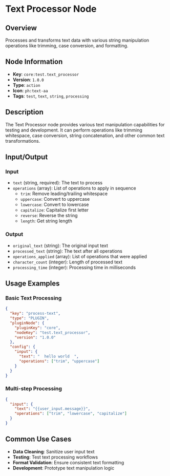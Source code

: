 # Text Processor Node

## Overview

Processes and transforms text data with various string manipulation operations like trimming, case conversion, and formatting.

## Node Information

- **Key**: `core:test.text_processor`
- **Version**: `1.0.0`
- **Type**: `action`
- **Icon**: `ph:text-aa`
- **Tags**: `test`, `text`, `string`, `processing`

## Description

The Text Processor node provides various text manipulation capabilities for testing and development. It can perform operations like trimming whitespace, case conversion, string concatenation, and other common text transformations.

## Input/Output

### Input
- `text` (string, required): The text to process
- `operations` (array): List of operations to apply in sequence
  - `trim`: Remove leading/trailing whitespace
  - `uppercase`: Convert to uppercase
  - `lowercase`: Convert to lowercase
  - `capitalize`: Capitalize first letter
  - `reverse`: Reverse the string
  - `length`: Get string length

### Output
- `original_text` (string): The original input text
- `processed_text` (string): The text after all operations
- `operations_applied` (array): List of operations that were applied
- `character_count` (integer): Length of processed text
- `processing_time` (integer): Processing time in milliseconds

## Usage Examples

### Basic Text Processing
```json
{
  "key": "process-text",
  "type": "PLUGIN",
  "pluginNode": {
    "pluginKey": "core",
    "nodeKey": "test.text_processor",
    "version": "1.0.0"
  },
  "config": {
    "input": {
      "text": "  hello world  ",
      "operations": ["trim", "uppercase"]
    }
  }
}
```

### Multi-step Processing
```json
{
  "input": {
    "text": "{{user_input.message}}",
    "operations": ["trim", "lowercase", "capitalize"]
  }
}
```

## Common Use Cases

- **Data Cleaning**: Sanitize user input text
- **Testing**: Test text processing workflows
- **Format Validation**: Ensure consistent text formatting
- **Development**: Prototype text manipulation logic
